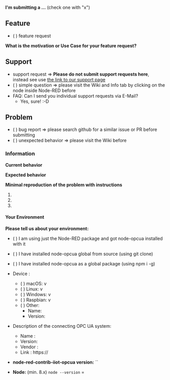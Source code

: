 <!--
IF YOU DON'T FILL OUT THE FOLLOWING INFORMATION WE MIGHT CLOSE YOUR ISSUE WITHOUT INVESTIGATING
-->

**I'm submitting a ...**  (check one with "x")
   
## Feature
 - ( ) feature request
 
 **What is the motivation or Use Case for your feature request?**
 <!-- Describe the motivation or the concrete use case in detail please! -->
 <!-- some screenshots, documents or flows, then send it via E-Mail -->
 
## Support
 - support request => **Please do not submit support requests here**, instead see use [the link to our support page](https://bianco-royal.cloud/supporter/#/content/backer)
 - ( ) simple question => please visit the Wiki and Info tab by clicking on the node inside Node-RED before
 - FAQ: Can I send you individual support requests via E-Mail? 
   - Yes, sure! :-D
<!--
IF YOU DON'T FILL OUT THE FOLLOWING INFORMATION WE MIGHT CLOSE YOUR ISSUE WITHOUT INVESTIGATING
-->

## Problem
 - ( ) bug report => please search github for a similar issue or PR before submitting
 - ( ) unexpected behavior => please visit the Wiki before

### Information
 **Current behavior**
 <!-- Describe how the bug or problem manifests. -->
 
 **Expected behavior**
 <!-- Describe what the behavior would be without the bug or problem. -->
 
 **Minimal reproduction of the problem with instructions**
 <!--
 If the current behavior is a bug or you can illustrate your feature request better with an example, 
 please provide the *STEPS TO REPRODUCE* and if possible a *MINIMAL DEMO FLOW* for Node-RED of the problem.
 -->
   1. 
   2. 
   3. 
   
#### Your Environment
**Please tell us about your environment:**
<!-- system, opcua server or client type, package manager, equipment, vendor info -->


  * ( ) I am using just the Node-RED package and got node-opcua installed with it
  * ( ) I have installed node-opcua global from source (using git clone)
  * ( ) I have installed node-opcua as a global package (using npm i -g)
        
  * Device :
    
    - ( ) macOS: v 
    - ( ) Linux: v 
    - ( ) Windows: v 
    - ( ) Raspbian: v 
    - ( ) Other:
         - Name:
         - Version:
   
   * Description of the connecting OPC UA system:
   
     - Name   :
     - Version:
     - Vendor :
     - Link   : https://
     
    
* **node-red-contrib-iiot-opcua version:** ``
<!-- Check which is the hash of the last commit from node-red-contrib-iiot-opcua that you have locally -->

* **Node:** (min. 8.x)
   `node --version` =

<!-- Thank you for your issue and happy wiring! best to you ... -->

